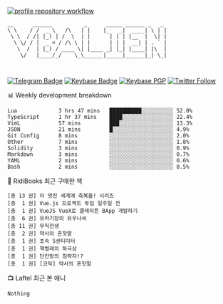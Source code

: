 [![profile repository workflow](https://github.com/vbalien/vbalien/actions/workflows/push.yml/badge.svg)](https://github.com/vbalien/vbalien/actions/workflows/push.yml)
```
__      ______          _      _____ ______ _   _ 
\ \    / /  _ \   /\   | |    |_   _|  ____| \ | |
 \ \  / /| |_) | /  \  | |      | | | |__  |  \| |
  \ \/ / |  _ < / /\ \ | |      | | |  __| | . ` |
   \  /  | |_) / ____ \| |____ _| |_| |____| |\  |
    \/   |____/_/    \_\______|_____|______|_| \_|
                                                  
                                                  
```
[![Telegram Badge](https://img.shields.io/badge/-Telegram-2CA5E0?logo=telegram)](https://t.me/vbalien)
[![Keybase Badge](https://img.shields.io/badge/-Keybase-33A0FF?logo=keybase&logoColor=white)](https://keybase.io/vbalien)
[![Keybase PGP](https://img.shields.io/keybase/pgp/vbalien)](http://sks.pod02.fleetstreetops.com/pks/lookup?search=0xE98CF73DE1E36F7D1B8A383AFD987F8DBE513071&fingerprint=on&op=index)
[![Twitter Follow](https://img.shields.io/twitter/follow/_elnyan)](https://twitter.com/_elnyan)

📊 Weekly development breakdown
```
Lua             3 hrs 47 mins   ██████████░░░░░░░░░░ 52.0%
TypeScript      1 hr 37 mins    ████░░░░░░░░░░░░░░░░ 22.4%
VimL            57 mins         ███░░░░░░░░░░░░░░░░░ 13.3%
JSON            21 mins         █░░░░░░░░░░░░░░░░░░░ 4.9%
Git Config      8 mins          ░░░░░░░░░░░░░░░░░░░░ 2.0%
Other           7 mins          ░░░░░░░░░░░░░░░░░░░░ 1.8%
Solidity        3 mins          ░░░░░░░░░░░░░░░░░░░░ 0.9%
Markdown        3 mins          ░░░░░░░░░░░░░░░░░░░░ 0.7%
YAML            2 mins          ░░░░░░░░░░░░░░░░░░░░ 0.6%
Bash            2 mins          ░░░░░░░░░░░░░░░░░░░░ 0.5%
```
📖 RidiBooks 최근 구매한 책
```
[총 13 권] 이 멋진 세계에 축복을! 시리즈 
[총  1 권] Vue.js 프로젝트 투입 일주일 전 
[총  1 권] VueJS VueX로 클레이튼 BApp 개발하기 
[총  6 권] 유라기장의 유우나씨 
[총 11 권] 무직전생 
[총  2 권] 약사의 혼잣말 
[총  1 권] 초속 5센티미터 
[총  1 권] 책벌레의 하극상 
[총  1 권] 단칸방의 침략자!? 
[총  1 권] [코믹] 약사의 혼잣말 
```
📺 Laftel 최근 본 애니
```
Nothing
```
